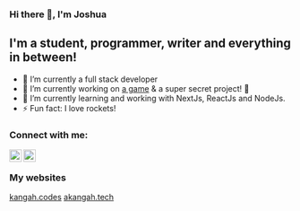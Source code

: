
### Hi there 👋, I'm Joshua

<!--
**kangah-codes/kangah-codes** is a ✨ _special_ ✨ repository because its `README.md` (this file) appears on your GitHub profile.

Here are some ideas to get you started:

- 🔭 I’m currently working on ...
- 🌱 I’m currently learning ...
- 👯 I’m looking to collaborate on ...
- 🤔 I’m looking for help with ...
- 💬 Ask me about ...
- 📫 How to reach me: ...
- 😄 Pronouns: ...
- ⚡ Fun fact: ...
-->

## I'm a student, programmer, writer and everything in between!
- 🔭 I’m currently a full stack developer
- 🔭 I’m currently working on [a game][game] & a super secret project! 🤫
- 🌱 I’m currently learning and working with NextJs, ReactJs and NodeJs.
- ⚡ Fun fact: I love rockets!


### Connect with me:
[<img align="left" alt="Joshua Richmond Akangah | LinkedIn" width="22px" src="https://static-exp1.licdn.com/sc/h/al2o9zrvru7aqj8e1x2rzsrca" />][linkedin]
[<img align="left" alt="kanga.py | Instagram" width="22px" src="https://www.instagram.com/static/images/ico/favicon-192.png/68d99ba29cc8.png" />][instagram]

<br />

### My websites
[kangah.codes][web]
[akangah.tech][website]

[web]: https://kangah.codes
[website]: http://akangah.tech
[instagram]: https://www.instagram.com/kanga.py/
[linkedin]: https://www.linkedin.com/in/joshua-akangah-b94673162/
[game]: https://github.com/kangah-codes/indie-game-concept/
